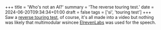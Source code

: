 +++
title = 'Who's not an AI?'
summary = 'The reverse touring test.'
date = 2024-06-20T09:34:34+01:00
draft = false
tags = ['si', 'touring test']
+++
Saw a [reverse touring test](https://www.youtube.com/watch?v=MxTWLm9vT_o), of course, it's all made into a video but nothing was likely that multimodular wsincee [ElrevenLabs]([en.wikipedia.org/](https://elevenlabs.io/)) was used for the speech.

